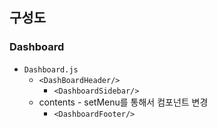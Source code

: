 ## 구성도

### Dashboard

- `Dashboard.js`
  - `<DashBoardHeader/>`
    - `<DashboardSidebar/>`
  - contents - setMenu를 통해서 컴포넌트 변경
    - `<DashboardFooter/>`